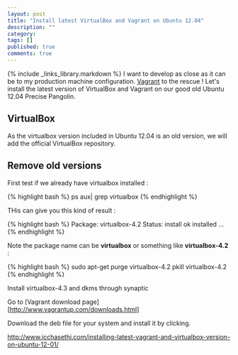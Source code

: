 ```yaml
---
layout: post
title: "Install latest VirtualBox and Vagrant on Ubuntu 12.04"
description: ""
category:
tags: []
published: true
comments: true
---
```


{% include _links_library.markdown %}
I want to develop as close as it can be to my production machine configuration. [Vagrant][vagrant] to the rescue !
Let's install the latest version of VirtualBox and Vagrant on our good old Ubuntu 12.04 Precise Pangolin.

## VirtualBox

As the virtualbox version included in Ubuntu 12.04 is an old version, we will add the official VirtualBox repository.

## Remove old versions
First test if we already have virtualbox installed :

{% highlight bash %}
ps aux| grep virtualbox
{% endhighlight %}

THis can give you this kind of result :

{% highlight bash %}
Package: virtualbox-4.2
Status: install ok installed
...
{% endhighlight %}

Note the package name can be __virtualbox__ or something like __virtualbox-4.2__ :

{% highlight bash %}
sudo apt-get purge virtualbox-4.2
pkill virtualbox-4.2
{% endhighlight %}

Install virtualbox-4.3 and dkms through synaptic

[vagrant]: https://www.vagrantup.com/

Go to [Vagrant download page][http://www.vagrantup.com/downloads.html]

Download the deb file for your system and install it by clicking.

http://www.icchasethi.com/installing-latest-vagrant-and-virtualbox-version-on-ubuntu-12-01/
